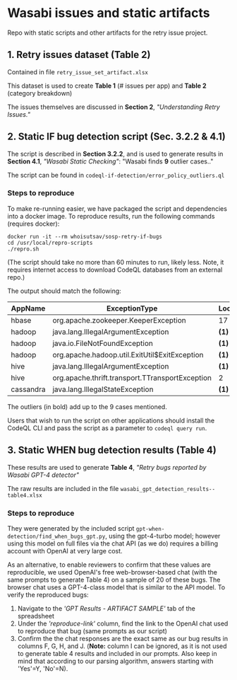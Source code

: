 # Wasabi issues and static artifacts 

Repo with static scripts and other artifacts for the retry issue project.

## 1. Retry issues dataset (Table 2)

Contained in file `retry_issue_set_artifact.xlsx`

This dataset is used to create **Table 1** (# issues per app) and **Table 2** (category breakdown)

The issues themselves are discussed in **Section 2**, *"Understanding Retry Issues."*

## 2. Static IF bug detection script (Sec. 3.2.2 & 4.1)

The script is described in **Section 3.2.2**, and is used to generate results in **Section 4.1**, *"Wasabi Static Checking"*: "Wasabi finds **9** outlier cases.."

The script can be found in `codeql-if-detection/error_policy_outliers.ql`

### Steps to reproduce

To make re-running easier, we have packaged the script and dependencies into a docker image. To reproduce results, run the following commands (requires docker):

```
docker run -it --rm whoisutsav/sosp-retry-if-bugs
cd /usr/local/repro-scripts
./repro.sh
```
(The script should take no more than 60 minutes to run, likely less. Note, it requires internet access to download CodeQL databases from an external repo.)

The output should match the following:

| AppName | ExceptionType | LocationsRetried | LocationsNotRetried | Coherence |
| --- | --- | --- | --- | --- |
|hbase | org.apache.zookeeper.KeeperException | 17 | **(3)** | .85 |
| hadoop | java.lang.IllegalArgumentException | **(1)** | 5 | .83 |
| hadoop | java.io.FileNotFoundException| **(1)**| 3| .75 |
|hadoop|org.apache.hadoop.util.ExitUtil$ExitException|**(1)**|2|.67|
|hive|java.lang.IllegalArgumentException|**(1)**|2|.67|
|hive|org.apache.thrift.transport.TTransportException|2|**(1)**|.67|
|cassandra|java.lang.IllegalStateException|**(1)**|2|.67|

The outliers (in bold) add up to the 9 cases mentioned.

Users that wish to run the script on other applications should install the CodeQL CLI and pass the script as a parameter to `codeql query run`.

## 3. Static WHEN bug detection results (Table 4)

These results are used to generate **Table 4**, *"Retry bugs reported by Wasabi GPT-4 detector"*

The raw results are included in the file `wasabi_gpt_detection_results--table4.xlsx`

### Steps to reproduce

They were generated by the included script `gpt-when-detection/find_when_bugs_gpt.py`, using the gpt-4-turbo model; however using this model on full files via the chat API (as we do) requires a billing account with OpenAI at very large cost.

As an alternative, to enable reviewers to confirm that these values are reproducible, we used OpenAI's free web-browser-based chat (with the same prompts to generate Table 4) on a sample of 20 of these bugs. The browser chat uses a GPT-4-class model that is similar to the API model. To verify the reproduced bugs:

1. Navigate to the *'GPT Results - ARTIFACT SAMPLE'* tab of the spreadsheet
2. Under the *'reproduce-link'* column, find the link to the OpenAI chat used to reproduce that bug (same prompts as our script)
3. Confirm the the chat responses are the exact same as our bug results in columns F, G, H, and J. (**Note:** column I can be ignored, as it is not used to generate table 4 results and included in our prompts. Also keep in mind that according to our parsing algorithm, answers starting with 'Yes'=Y, 'No'=N).
